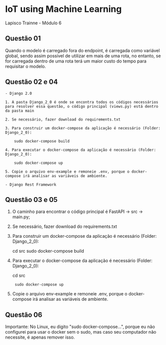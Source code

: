 # IoT using Machine Learning
Lapisco Trainne - Módulo 6

## Questão 01
Quando o modelo é carregado fora do endpoint, é carregada como variável global, sendo assim possível de utilizar em mais de uma rota, no entanto, se for carregada dentro de uma rota terá um maior custo do tempo para requisitar o modelo.

## Questão 02 e 04
    - Django 2.0
    
    1. A pasta Django_2_0 é onde se encontra todos os códigos necessários para resolver essa questão, o código principal (views.py) está dentro da pasta main 
    
    2. Se necessário, fazer download do requirements.txt
    
    3. Para construir um docker-compose da aplicação é necessário (Folder: Django_2_0):
    
        sudo docker-compose build
        
    4. Para executar o docker-compose da aplicação é necessário (Folder: Django_2_0):
    
        sudo docker-compose up
    
    5. Copie o arquivo env-example e remoneie .env, porque o docker-compose irá analisar as variáveis de ambiente.
    
    - Django Rest Framework


## Questão 03 e 05

1. O caminho para encontrar o código principal é FastAPI -> src -> main.py;
    
2. Se necessário, fazer download do requirements.txt
    
3. Para construir um docker-compose da aplicação é necessário (Folder: Django_2_0):
    
    cd src
    sudo docker-compose build
        
4. Para executar o docker-compose da aplicação é necessário (Folder: Django_2_0):

    cd src
    
        sudo docker-compose up
    
5. Copie o arquivo env-example e remoneie .env, porque o docker-compose irá analisar as variáveis de ambiente.

## Questão 06










Importante: No Linux, eu digito "sudo docker-compose...", porque eu não configurei para usar o docker sem o sudo, mas caso seu computador não necessite, é apenas remover isso. 
